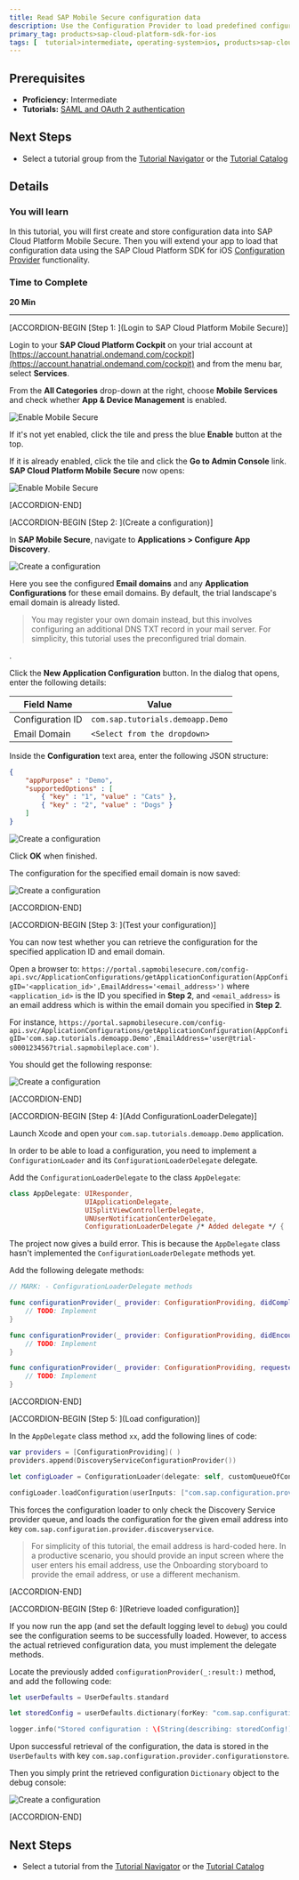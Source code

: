 ```yaml
---
title: Read SAP Mobile Secure configuration data
description: Use the Configuration Provider to load predefined configuration data defined in SAP Cloud Platform Mobile Secure into your app
primary_tag: products>sap-cloud-platform-sdk-for-ios
tags: [  tutorial>intermediate, operating-system>ios, products>sap-cloud-platform, products>sap-cloud-platform-sdk-for-ios ]
---
```


## Prerequisites  
 - **Proficiency:** Intermediate
 - **Tutorials:** [SAML and OAuth 2 authentication](https://www.sap.com/developer/tutorials/fiori-ios-scpms-saml-oauth.html)


## Next Steps
 - Select a tutorial group from the [Tutorial Navigator](https://www.sap.com/developer/tutorial-navigator.html) or the [Tutorial Catalog](https://www.sap.com/developer/tutorial-navigator.tutorials.html)

## Details
### You will learn  
In this tutorial, you will first create and store configuration data into SAP Cloud Platform Mobile Secure. Then you will extend your app to load that configuration data using the SAP Cloud Platform SDK for iOS [Configuration Provider](https://help.sap.com/doc/978e4f6c968c4cc5a30f9d324aa4b1d7/Latest/en-US/Documents/Frameworks/SAPFoundation/Configuration%20Provider.html) functionality.



### Time to Complete
**20 Min**

---

[ACCORDION-BEGIN [Step 1: ](Login to SAP Cloud Platform Mobile Secure)]

Login to your **SAP Cloud Platform Cockpit** on your trial account at [https://account.hanatrial.ondemand.com/cockpit](https://account.hanatrial.ondemand.com/cockpit) and from the menu bar, select **Services**.

From the **All Categories** drop-down at the right, choose **Mobile Services** and check whether **App & Device Management** is enabled.

![Enable Mobile Secure](fiori-ios-scpms-configprovider-01.png)

If it's not yet enabled, click the tile and press the blue **Enable** button at the top.

If it is already enabled, click the tile and click the **Go to Admin Console** link. **SAP Cloud Platform Mobile Secure** now opens:

![Enable Mobile Secure](fiori-ios-scpms-configprovider-02.png)


[ACCORDION-END]

[ACCORDION-BEGIN [Step 2: ](Create a configuration)]

In **SAP Mobile Secure**, navigate to **Applications > Configure App Discovery**.

![Create a configuration](fiori-ios-scpms-configprovider-03.png)

Here you see the configured **Email domains** and any **Application Configurations** for these email domains. By default, the trial landscape's email domain is already listed.

> You may register your own domain instead, but this involves configuring an additional DNS TXT record in your mail server. For simplicity, this tutorial uses the preconfigured trial domain.

.

Click the **New Application Configuration** button. In the dialog that opens, enter the following details:

| Field Name | Value |
|----|----|
| Configuration ID | `com.sap.tutorials.demoapp.Demo` |
| Email Domain | `<Select from the dropdown>` |

Inside the **Configuration** text area, enter the following JSON structure:

```json
{
    "appPurpose" : "Demo",
    "supportedOptions" : [
        { "key" : "1", "value" : "Cats" },        
        { "key" : "2", "value" : "Dogs" }
    ]
}
```

![Create a configuration](fiori-ios-scpms-configprovider-04.png)

Click **OK** when finished.

The configuration for the specified email domain is now saved:

![Create a configuration](fiori-ios-scpms-configprovider-05.png)


[ACCORDION-END]


[ACCORDION-BEGIN [Step 3: ](Test your configuration)]

You can now test whether you can retrieve the configuration for the specified application ID and email domain.

Open a browser to:
`https://portal.sapmobilesecure.com/config-api.svc/ApplicationConfigurations/getApplicationConfiguration(AppConfigID='<application_id>',EmailAddress='<email_address>')` where `<application_id>` is the ID you specified in **Step 2**, and `<email_address>` is an email address which is within the email domain you specified in **Step 2**.

For instance, `https://portal.sapmobilesecure.com/config-api.svc/ApplicationConfigurations/getApplicationConfiguration(AppConfigID='com.sap.tutorials.demoapp.Demo',EmailAddress='user@trial-s0001234567trial.sapmobileplace.com')`.

You should get the following response:

![Create a configuration](fiori-ios-scpms-configprovider-06.png)


[ACCORDION-END]

[ACCORDION-BEGIN [Step 4: ](Add ConfigurationLoaderDelegate)]

Launch Xcode and open your `com.sap.tutorials.demoapp.Demo` application.

In order to be able to load a configuration, you need to implement a `ConfigurationLoader` and its `ConfigurationLoaderDelegate` delegate.

Add the `ConfigurationLoaderDelegate` to the class `AppDelegate`:

```swift
class AppDelegate: UIResponder,
                   UIApplicationDelegate,
                   UISplitViewControllerDelegate,
                   UNUserNotificationCenterDelegate,
                   ConfigurationLoaderDelegate /* Added delegate */ {
```

The project now gives a build error. This is because the `AppDelegate` class hasn't implemented the `ConfigurationLoaderDelegate` methods yet.

Add the following delegate methods:

```swift
// MARK: - ConfigurationLoaderDelegate methods

func configurationProvider(_ provider: ConfigurationProviding, didCompleteWith result: Bool) {
    // TODO: Implement
}

func configurationProvider(_ provider: ConfigurationProviding, didEncounter error: Error) {
    // TODO: Implement
}

func configurationProvider(_ provider: ConfigurationProviding, requestedInput: [String : [String : Any]], completionHandler: @escaping ([String : [String : Any]]) -> ()) {
    // TODO: Implement
}

```


[ACCORDION-END]

[ACCORDION-BEGIN [Step 5: ](Load configuration)]

In the `AppDelegate` class method `xx`, add the following lines of code:

```swift
var providers = [ConfigurationProviding]( )
providers.append(DiscoveryServiceConfigurationProvider())

let configLoader = ConfigurationLoader(delegate: self, customQueueOfConfigurationProviders: providers, alternateOutputMethod: nil)

configLoader.loadConfiguration(userInputs: ["com.sap.configuration.provider.discoveryservice": ["emailAddress": "someuser@<your_email_domain>"]])
```

This forces the configuration loader to only check the Discovery Service provider queue, and loads the configuration for the given email address into key `com.sap.configuration.provider.discoveryservice`.

> For simplicity of this tutorial, the email address is hard-coded here. In a productive scenario, you should provide an input screen where the user enters his email address, use the Onboarding storyboard to provide the email address, or use a different mechanism.



[ACCORDION-END]

[ACCORDION-BEGIN [Step 6: ](Retrieve loaded configuration)]

If you now run the app (and set the default logging level to `debug`) you could see the configuration seems to be successfully loaded. However, to access the actual retrieved configuration data, you must implement the delegate methods.

Locate the previously added `configurationProvider(_:result:)` method, and add the following code:

```swift
let userDefaults = UserDefaults.standard

let storedConfig = userDefaults.dictionary(forKey: "com.sap.configuration.provider.configurationstore")

logger.info("Stored configuration : \(String(describing: storedConfig!))")
```

Upon successful retrieval of the configuration, the data is stored in the `UserDefaults` with key `com.sap.configuration.provider.configurationstore`.

Then you simply print the retrieved configuration `Dictionary` object to the debug console:

![Create a configuration](fiori-ios-scpms-configprovider-07.png)


[ACCORDION-END]

## Next Steps
- Select a tutorial from the [Tutorial Navigator](https://www.sap.com/developer/tutorial-navigator.html) or the [Tutorial Catalog](https://www.sap.com/developer/tutorial-navigator.tutorials.html)
